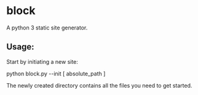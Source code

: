 block
=====

A python 3 static site generator.


Usage:
------

Start by initiating a new site:

python block.py --init [ absolute_path ]

The newly created directory contains all the files you need to get started.